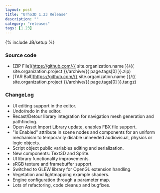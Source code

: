 ```yaml
---
layout: post
title: "Urho3D 1.23 Release"
description: ""
category: "releases"
tags: [1.23]
---
```

{% include JB/setup %}

### Source code
- [ZIP File](https://github.com/{{ site.organization.name }}/{{ site.organization.project }}/archive/{{ page.tags[0] }}.zip)
- [TAR Ball](https://github.com/{{ site.organization.name }}/{{ site.organization.project }}/archive/{{ page.tags[0] }}.tar.gz)

### ChangeLog
- UI editing support in the editor.
- Undo/redo in the editor.
- Recast/Detour library integration for navigation mesh generation and pathfinding.
- Open Asset Import Library update, enables FBX file support.
- "Is Enabled" attribute in scene nodes and components for an uniform mechanism to temporarily disable unneeded audiovisual, physics or logic objects.
- Script object public variables editing and serialization.
- New components: Text3D and Sprite.
- UI library functionality improvements.
- sRGB texture and framebuffer support.
- Switched to GLEW library for OpenGL extension handling.
- Vegetation and lightmapping example shaders.
- Engine configuration through a parameter map.
- Lots of refactoring, code cleanup and bugfixes.
